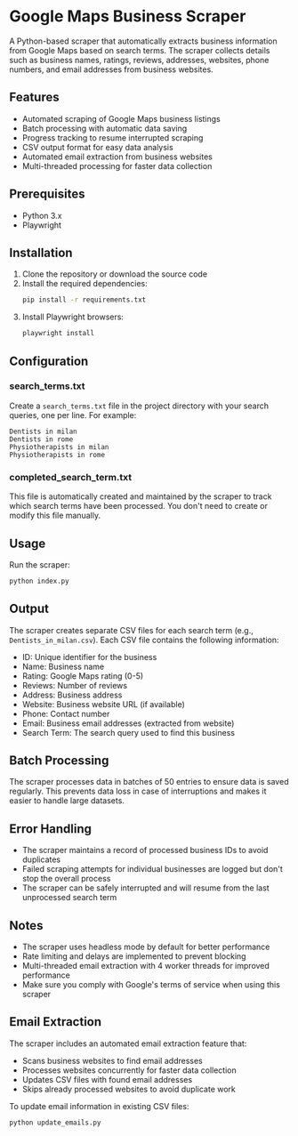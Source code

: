 # Google Maps Business Scraper

A Python-based scraper that automatically extracts business information from Google Maps based on search terms. The scraper collects details such as business names, ratings, reviews, addresses, websites, phone numbers, and email addresses from business websites.

## Features

- Automated scraping of Google Maps business listings
- Batch processing with automatic data saving
- Progress tracking to resume interrupted scraping
- CSV output format for easy data analysis
- Automated email extraction from business websites
- Multi-threaded processing for faster data collection

## Prerequisites

- Python 3.x
- Playwright

## Installation

1. Clone the repository or download the source code
2. Install the required dependencies:
   ```bash
   pip install -r requirements.txt
   ```
3. Install Playwright browsers:
   ```bash
   playwright install
   ```

## Configuration

### search_terms.txt

Create a `search_terms.txt` file in the project directory with your search queries, one per line. For example:

```
Dentists in milan
Dentists in rome
Physiotherapists in milan
Physiotherapists in rome
```

### completed_search_term.txt

This file is automatically created and maintained by the scraper to track which search terms have been processed. You don't need to create or modify this file manually.

## Usage

Run the scraper:
```bash
python index.py
```

## Output

The scraper creates separate CSV files for each search term (e.g., `Dentists_in_milan.csv`). Each CSV file contains the following information:

- ID: Unique identifier for the business
- Name: Business name
- Rating: Google Maps rating (0-5)
- Reviews: Number of reviews
- Address: Business address
- Website: Business website URL (if available)
- Phone: Contact number
- Email: Business email addresses (extracted from website)
- Search Term: The search query used to find this business

## Batch Processing

The scraper processes data in batches of 50 entries to ensure data is saved regularly. This prevents data loss in case of interruptions and makes it easier to handle large datasets.

## Error Handling

- The scraper maintains a record of processed business IDs to avoid duplicates
- Failed scraping attempts for individual businesses are logged but don't stop the overall process
- The scraper can be safely interrupted and will resume from the last unprocessed search term

## Notes

- The scraper uses headless mode by default for better performance
- Rate limiting and delays are implemented to prevent blocking
- Multi-threaded email extraction with 4 worker threads for improved performance
- Make sure you comply with Google's terms of service when using this scraper

## Email Extraction

The scraper includes an automated email extraction feature that:
- Scans business websites to find email addresses
- Processes websites concurrently for faster data collection
- Updates CSV files with found email addresses
- Skips already processed websites to avoid duplicate work

To update email information in existing CSV files:
```bash
python update_emails.py
```